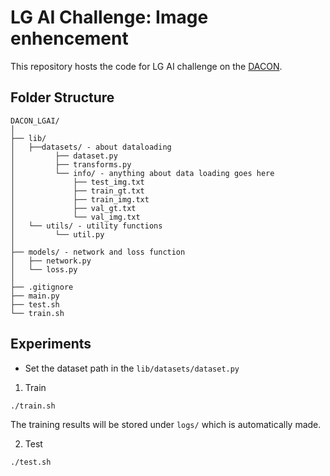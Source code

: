 # LG AI Challenge: Image enhencement 
This repository hosts the code for LG AI challenge on the [DACON](https://dacon.io/competitions/official/235746/overview/description).

## Folder Structure
  ```
  DACON_LGAI/
  │
  ├── lib/
  │   ├──datasets/ - about dataloading 
  │         ├── dataset.py
  │         ├── transforms.py
  │         └── info/ - anything about data loading goes here
  │             ├── test_img.txt
  │             ├── train_gt.txt
  │             ├── train_img.txt
  │             ├── val_gt.txt
  │             └── val_img.txt
  │   └── utils/ - utility functions
  │         └── util.py
  │
  ├── models/ - network and loss function
  │   ├── network.py
  │   └── loss.py
  │
  ├── .gitignore
  ├── main.py
  ├── test.sh
  └── train.sh
  ```
## Experiments

- Set the dataset path in the `lib/datasets/dataset.py`

1. Train
```bash
./train.sh
```
The training results will be stored under `logs/` which is automatically made.

2. Test
```bash
./test.sh
```
